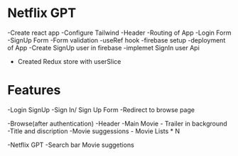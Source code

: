 # Netflix GPT

-Create react app
-Configure Tailwind
-Header
-Routing of App
-Login Form
-SignUp Form
-Form validation
-useRef hook
-firebase setup
-deployment of App
-Create SignUp user in firebase
-implemet SignIn user Api

- Created Redux store with userSlice

# Features

-Login SignUp
-Sign In/ Sign Up Form
-Redirect to browse page

-Browse(after authentication)
-Header
-Main Movie - Trailer in background
-Title and discription
-Movie suggessions - Movie Lists \* N

-Netflix GPT
-Search bar
Movie suggetions
